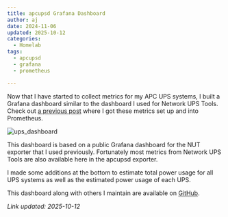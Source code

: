 ```yaml
---
title: apcupsd Grafana Dashboard
author: aj
date: 2024-11-06
updated: 2025-10-12
categories:
  - Homelab
tags:
  - apcupsd
  - grafana
  - prometheus

---
```


Now that I have started to collect metrics for my APC UPS systems, I built a Grafana dashboard similar to the dashboard I used for Network UPS Tools. Check out [a previous post][1] where I got these metrics set up and into Prometheus.

![ups_dashboard](/images/ups_dashboard.png)

This dashboard is based on a public Grafana dashboard for the NUT exporter that I used previously. Fortunately most metrics from Network UPS Tools are also available here in the apcupsd exporter.

I made some additions at the bottom to estimate total power usage for all UPS systems as well as the estimated power usage of each UPS.

This dashboard along with others I maintain are available on [GitHub][2].

_Link updated: 2025-10-12_

 [1]: /posts/apcupsd/
 [2]: https://raw.githubusercontent.com/acaylor/grafana/refs/heads/main/grafana/provisioning/dashboards/prometheus-ups-metrics.json